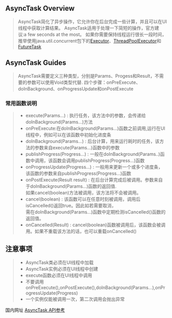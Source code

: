 ## AsyncTask Overview
> AsyncTask简化了异步操作，它允许你在后台完成一些计算，并且可以在UI线程中获取计算结果。
> AsyncTask适用于处理一下简短的操作，官方建议:a few seconds at the most。
> 如果你需要保持线程运行很长一段时间，推举使用java.util.concurrent包下的[Executor](http://www.android-doc.com/reference/java/util/concurrent/Executor.html)、[ThreadPoolExecutor](http://www.android-doc.com/reference/java/util/concurrent/ThreadPoolExecutor.html)和 [FutureTask](http://www.android-doc.com/reference/java/util/concurrent/FutureTask.html)

## AsyncTask Guides
> AsyncTask需要定义三种类型，分别是Params、Progess和Result，不需要的参数可以使用Void类型代替.
> 四个步骤：onPreExecute、doInBackground、onProgressUpdate和onPostExecute 

### 常用函数说明
> * execute(Params...) : 执行任务，该方法中的参数，会传递给doInBackground(Params...)方法
> * onPreExecute:在doInBackground(Params...)函数之前调用,运行在UI线程中，例如可以在该函数中初始化进度条
> * doInBackground(Params...) : 后台计算，用来运行耗时的任务，该方法的参数来自execute(Params...)函数中的参数
> * publishProgress(Progress...) : 一般在doInBackground(Params..)函数中调用，该函数会调用publishProgress(Progress...)函数
> * onProgressUpdate(Progress...) : 一般用来更新一个或多个进度条，该函数的参数来自publishProgress(Progress...)函数
> * onPostExecute(Result result) : 在后台计算完成后被调用。参数来自于doInBackground(Params...)函数的返回值. <br>
如果cancel(boolean)方法被调用，该方法将不会被调用。
> * cancel(boolean) : 该函数可以在任意时刻被调用，调用后isCancelled()返回true。因此如若需要取消，<br>
需在doInBackground(Params...)函数中定期检测isCancelled()函数的返回值。
> * onCancelled(Result) : cancel(boolean)函数被调用后，该函数会被调用。如果不重载该方法的话，也可以重载onCancelled()



## 注意事项
> * AsyncTask类必须在UI线程中加载
> * AsyncTask实例必须在UI线程中创建
> * execute函数必须在UI线程中调用
> * 不要调用onPreExecute(),onPostExecute(),doInBackground(Params...),onProgressUpdate(Progress)
> * 一个实例仅能被调用一次，第二次调用会抛出异常






 


国内网址 
[AsyncTask API参考](http://www.android-doc.com/reference/android/os/AsyncTask.html)

